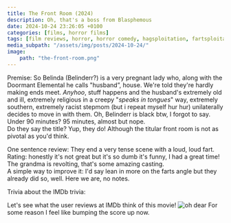 ```yaml
---
title: The Front Room (2024)
description: Oh, that's a boss from Blasphemous
date: 2024-10-24 23:26:05 +0100
categories: [films, horror films]
tags: [film reviews, horror, horror comedy, hagsploitation, fartsploitation, buttsploitation, spooktober 2024, they say the title]
media_subpath: "/assets/img/posts/2024-10-24/"
image:
    path: "the-front-room.png"
---
```

<span class="reviewsection">Premise:</span> So Belinda (Belinderr?) is a very pregnant lady who, along with the Doormant Elemental he calls "husband”,
house. We're told they're hardly making ends meet. *Anyhoo*, stuff happens and the husband's extremely old and ill, extremely religious in a creepy "*speaks in tongues*" way, extremely southern, extremely racist stepmom (but i repeat myself hur hur) unilaterally decides to move in with them. Oh, Belinderr is black btw, I forgot to say.<br/>
<span class="reviewsection">Under 90 minutes?</span> 95 minutes, almost but nope.<br/>
<span class="reviewsection">Do they say the title?</span> Yup, they do! Although the titular front room is not as pivotal as you'd think.

<span class="reviewsection">One sentence review:</span> They end a very tense scene with a loud, loud fart.<br/>
<span class="reviewsection">Rating:</span> honestly it's not great but it's so dumb it's funny, I had a great time! The grandma is revolting, that's some amazing casting.<br/>
<span class="reviewsection">A simple way to improve it:</span> I'd say lean in more on the farts angle but they already did so, well. Here we are, no notes.

<span class="reviewsection">Trivia about the IMDb trivia:</span>

Let's see what the user reviews at IMDb think of this movie!
![oh dear](the-front-room-reviews.png)
For some reason I feel like bumping the score up now.